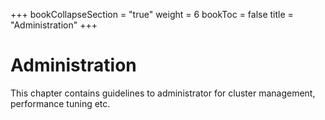 +++
bookCollapseSection = "true"
weight = 6
bookToc = false
title = "Administration"
+++

# Administration

This chapter contains guidelines to administrator for cluster management, performance tuning etc. 
